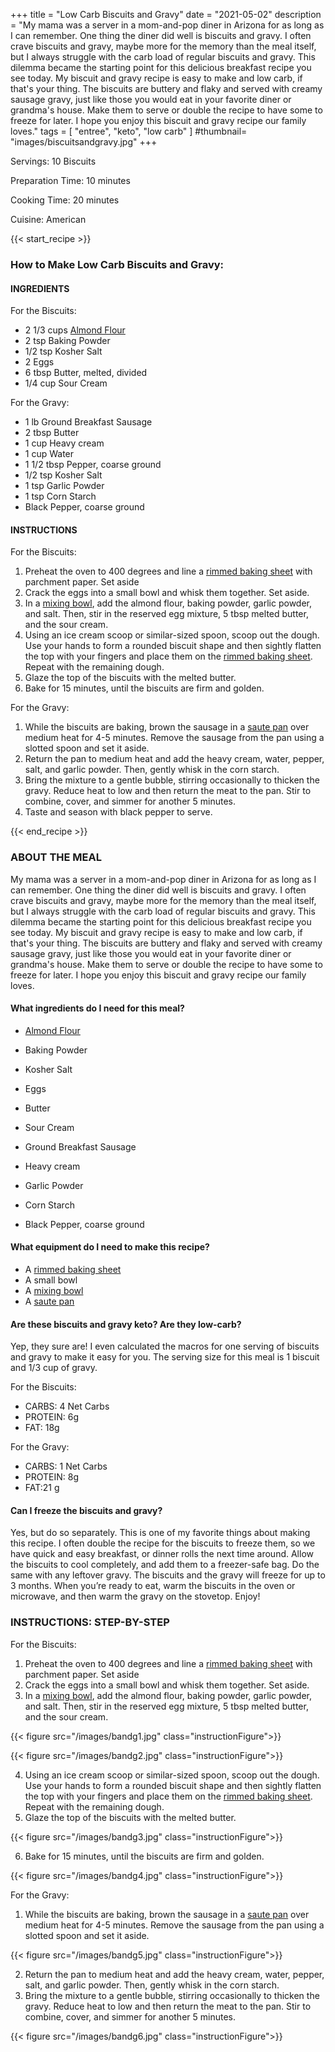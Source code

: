 +++
title = "Low Carb Biscuits and Gravy"
date = "2021-05-02"
description = "My mama was a server in a mom-and-pop diner in Arizona for as long as I can remember. One thing the diner did well is biscuits and gravy. I often crave biscuits and gravy, maybe more for the memory than the meal itself, but I always struggle with the carb load of regular biscuits and gravy. This dilemma became the starting point for this delicious breakfast recipe you see today. My biscuit and gravy recipe is easy to make and low carb, if that's your thing. The biscuits are buttery and flaky and served with creamy sausage gravy, just like those you would eat in your favorite diner or grandma's house. Make them to serve or double the recipe to have some to freeze for later. I hope you enjoy this biscuit and gravy recipe our family loves."
tags = [
    "entree",
    "keto",
    "low carb"
]
#thumbnail= "images/biscuitsandgravy.jpg"
+++

Servings: 10 Biscuits <!--more-->

Preparation Time: 10 minutes

Cooking Time: 20 minutes

Cuisine: American

{{< start_recipe >}}

### How to Make Low Carb Biscuits and Gravy: 

#### INGREDIENTS 

For the Biscuits: 

* 2 1/3 cups [Almond Flour](https://amzn.to/2POPsYC)
* 2 tsp Baking Powder
* 1/2 tsp Kosher Salt
* 2 Eggs
* 6 tbsp Butter, melted, divided  
* 1/4 cup Sour Cream 
 
For the Gravy: 

* 1 lb Ground Breakfast Sausage 
* 2 tbsp Butter
* 1 cup Heavy cream
* 1 cup Water
* 1 1/2 tbsp Pepper, coarse ground
* 1/2 tsp Kosher Salt
* 1 tsp Garlic Powder
* 1 tsp Corn Starch
* Black Pepper, coarse ground

#### INSTRUCTIONS

For the Biscuits: 

1. Preheat the oven to 400 degrees and line a [rimmed baking sheet](https://amzn.to/3ul9KrC) with parchment paper. Set aside
2. Crack the eggs into a small bowl and whisk them together. Set aside. 
3. In a [mixing bowl](https://amzn.to/3E1f1cS), add the almond flour, baking powder, garlic powder, and salt. Then, stir in the reserved egg mixture, 5 tbsp melted butter, and the sour cream.
4. Using an ice cream scoop or similar-sized spoon, scoop out the dough. Use your hands to form a rounded biscuit shape and then sightly flatten the top with your fingers and place them on the [rimmed baking sheet](https://amzn.to/3ul9KrC). Repeat with the remaining dough. 
5. Glaze the top of the biscuits with the melted butter. 
6. Bake for 15 minutes, until the biscuits are firm and golden. 

For the Gravy: 

1. While the biscuits are baking, brown the sausage in a [saute pan](https://amzn.to/2ZzNJLG) over medium heat for 4-5 minutes. Remove the sausage from the pan using a slotted spoon and set it aside. 
2. Return the pan to medium heat and add the heavy cream, water, pepper, salt, and garlic powder. Then, gently whisk in the corn starch. 
3. Bring the mixture to a gentle bubble, stirring occasionally to thicken the gravy. Reduce heat to low and then return the meat to the pan. Stir to combine, cover, and simmer for another 5 minutes. 
4. Taste and season with black pepper to serve. 

{{< end_recipe >}}

### ABOUT THE MEAL 

My mama was a server in a mom-and-pop diner in Arizona for as long as I can remember. One thing the diner did well is biscuits and gravy. I often crave biscuits and gravy, maybe more for the memory than the meal itself, but I always struggle with the carb load of regular biscuits and gravy. This dilemma became the starting point for this delicious breakfast recipe you see today. My biscuit and gravy recipe is easy to make and low carb, if that's your thing. The biscuits are buttery and flaky and served with creamy sausage gravy, just like those you would eat in your favorite diner or grandma's house. Make them to serve or double the recipe to have some to freeze for later. I hope you enjoy this biscuit and gravy recipe our family loves. 

#### What ingredients do I need for this meal?

* [Almond Flour](https://amzn.to/2POPsYC)

* Baking Powder

* Kosher Salt

* Eggs

* Butter 

* Sour Cream
 
* Ground Breakfast Sausage 

* Heavy cream

* Garlic Powder

* Corn Starch

* Black Pepper, coarse ground

#### What equipment do I need to make this recipe?

* A [rimmed baking sheet](https://amzn.to/3ul9KrC) 
* A small bowl 
* A [mixing bowl](https://amzn.to/3E1f1cS) 
* A [saute pan](https://amzn.to/2ZzNJLG)

#### Are these biscuits and gravy keto? Are they low-carb?

Yep, they sure are! I even calculated the macros for one serving of biscuits and gravy to make it easy for you. 
The serving size for this meal is 1 biscuit and 1/3 cup of gravy.  

For the Biscuits: 

* CARBS: 4 Net Carbs
* PROTEIN: 6g 
* FAT: 18g

For the Gravy: 

* CARBS: 1 Net Carbs
* PROTEIN: 8g 
* FAT:21 g

#### Can I freeze the biscuits and gravy?

Yes, but do so separately. This is one of my favorite things about making this recipe. I often double the recipe for the biscuits to freeze them, so we have quick and easy breakfast, or dinner rolls the next time around. Allow the biscuits to cool completely, and add them to a freezer-safe bag. Do the same with any leftover gravy. The biscuits and the gravy will freeze for up to 3 months. When you’re ready to eat, warm the biscuits in the oven or microwave, and then warm the gravy on the stovetop. Enjoy! 

### INSTRUCTIONS: STEP-BY-STEP 

For the Biscuits: 

1. Preheat the oven to 400 degrees and line a [rimmed baking sheet](https://amzn.to/3ul9KrC) with parchment paper. Set aside
2. Crack the eggs into a small bowl and whisk them together. Set aside. 
3. In a [mixing bowl](https://amzn.to/3E1f1cS), add the almond flour, baking powder, garlic powder, and salt. Then, stir in the reserved egg mixture, 5 tbsp melted butter, and the sour cream.

{{< figure src="/images/bandg1.jpg" class="instructionFigure">}}

{{< figure src="/images/bandg2.jpg" class="instructionFigure">}}

4. Using an ice cream scoop or similar-sized spoon, scoop out the dough. Use your hands to form a rounded biscuit shape and then sightly flatten the top with your fingers and place them on the [rimmed baking sheet](https://amzn.to/3ul9KrC). Repeat with the remaining dough. 
5. Glaze the top of the biscuits with the melted butter. 

{{< figure src="/images/bandg3.jpg" class="instructionFigure">}}

6. Bake for 15 minutes, until the biscuits are firm and golden. 

{{< figure src="/images/bandg4.jpg" class="instructionFigure">}}

For the Gravy: 

1. While the biscuits are baking, brown the sausage in a [saute pan](https://amzn.to/2ZzNJLG) over medium heat for 4-5 minutes. Remove the sausage from the pan using a slotted spoon and set it aside. 

{{< figure src="/images/bandg5.jpg" class="instructionFigure">}}

2. Return the pan to medium heat and add the heavy cream, water, pepper, salt, and garlic powder. Then, gently whisk in the corn starch. 
3. Bring the mixture to a gentle bubble, stirring occasionally to thicken the gravy. Reduce heat to low and then return the meat to the pan. Stir to combine, cover, and simmer for another 5 minutes. 

{{< figure src="/images/bandg6.jpg" class="instructionFigure">}}
